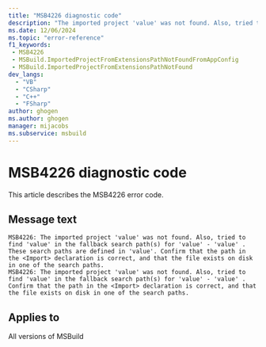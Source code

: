```yaml
---
title: "MSB4226 diagnostic code"
description: "The imported project 'value' was not found. Also, tried to find 'value' in the fallback search path(s) for 'value' - 'value' . Confirm that the path in the <Import> declaration is correct, and that the file exists on disk in one of the search paths."
ms.date: 12/06/2024
ms.topic: "error-reference"
f1_keywords:
 - MSB4226
 - MSBuild.ImportedProjectFromExtensionsPathNotFoundFromAppConfig
 - MSBuild.ImportedProjectFromExtensionsPathNotFound
dev_langs:
  - "VB"
  - "CSharp"
  - "C++"
  - "FSharp"
author: ghogen
ms.author: ghogen
manager: mijacobs
ms.subservice: msbuild
---
```


# MSB4226 diagnostic code

<!-- :::ErrorDefinitionDescription::: -->
<!-- :::editable-content name="introDescription"::: -->
This article describes the MSB4226 error code.
<!-- :::editable-content-end::: -->

## Message text

```output
MSB4226: The imported project 'value' was not found. Also, tried to find 'value' in the fallback search path(s) for 'value' - 'value' . These search paths are defined in 'value'. Confirm that the path in the <Import> declaration is correct, and that the file exists on disk in one of the search paths.
MSB4226: The imported project 'value' was not found. Also, tried to find 'value' in the fallback search path(s) for 'value' - 'value' . Confirm that the path in the <Import> declaration is correct, and that the file exists on disk in one of the search paths.
```

<!-- :::editable-content name="postOutputDescription"::: -->
<!--
{StrBegin="MSB4226: "}LOCALIZATION: <Import> should not be localized.

{StrBegin="MSB4226: "}LOCALIZATION: <Import> should not be localized.
-->
<!-- :::editable-content-end::: -->
<!-- :::ErrorDefinitionDescription-end::: -->

## Applies to

All versions of MSBuild
